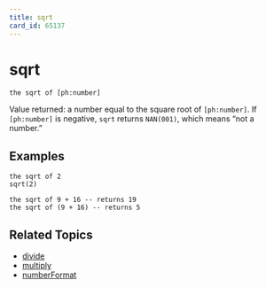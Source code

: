```yaml
---
title: sqrt
card_id: 65137
---
```


# sqrt

```
the sqrt of [ph:number]
```

Value returned: a number equal to the square root of `[ph:number]`.  If `[ph:number]` is negative, `sqrt` returns `NAN(001)`, which means “not a number.”

## Examples

```
the sqrt of 2
sqrt(2)

the sqrt of 9 + 16 -- returns 19
the sqrt of (9 + 16) -- returns 5
```

## Related Topics

* [divide](/HyperTalkReference/commands/divide)
* [multiply](/HyperTalkReference/commands/multiply)
* [numberFormat](/HyperTalkReference/properties/numberFormat)
